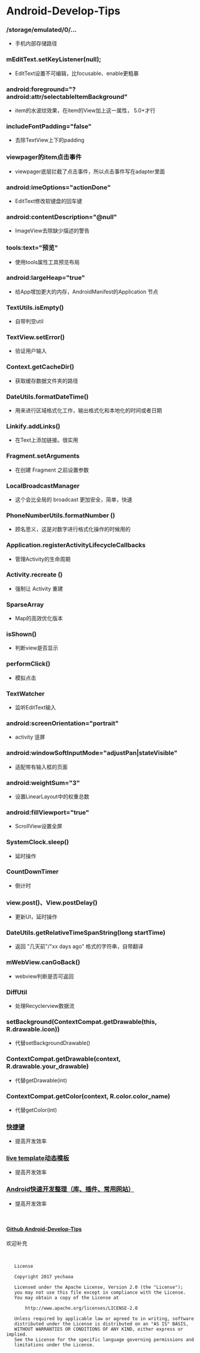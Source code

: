 # Android-Develop-Tips
### /storage/emulated/0/...
* 手机内部存储路径

### mEditText.setKeyListener(null); 
* EditText设置不可编辑，比focusable、enable更粗暴

### android:foreground="?android:attr/selectableItemBackground"
* item的水波纹效果，在item的View加上这一属性， 5.0+才行

### includeFontPadding="false"
* 去除TextView上下的padding

### viewpager的item点击事件
* viewpager底层拦截了点击事件，所以点击事件写在adapter里面

### android:imeOptions="actionDone"
* EditText修改软键盘的回车键

### android:contentDescription="@null"
* ImageView去除缺少描述的警告

### tools:text="预览"
* 使用tools属性工具预览布局 

### android:largeHeap="true"
*  给App增加更大的内存，AndroidManifest的Application 节点

### TextUtils.isEmpty() 
* 自带判空util

### TextView.setError() 
* 验证用户输入

### Context.getCacheDir()
* 获取缓存数据文件夹的路径

### DateUtils.formatDateTime() 
* 用来进行区域格式化工作，输出格式化和本地化的时间或者日期

### Linkify.addLinks() 
* 在Text上添加链接。很实用

### Fragment.setArguments
* 在创建 Fragment 之前设置参数

### LocalBroadcastManager
* 这个会比全局的 broadcast 更加安全，简单，快速

### PhoneNumberUtils.formatNumber ()
* 顾名思义，这是对数字进行格式化操作的时候用的

### Application.registerActivityLifecycleCallbacks
* 管理Activity的生命周期

### Activity.recreate ()
* 强制让 Activity 重建

### SparseArray
* Map的高效优化版本

### isShown()
* 判断view是否显示

### performClick()
* 模拟点击

### TextWatcher
* 监听EditText输入

### android:screenOrientation="portrait"
* activity 竖屏

### android:windowSoftInputMode="adjustPan|stateVisible"
* 适配带有输入框的页面

### android:weightSum="3"
* 设置LinearLayout中的权重总数

### android:fillViewport="true"
* ScrollView设置全屏

### SystemClock.sleep()
* 延时操作

### CountDownTimer
* 倒计时

### view.post()、View.postDelay()
* 更新UI，延时操作

### DateUtils.getRelativeTimeSpanString(long startTime)
* 返回 "几天前"/"xx days ago" 格式的字符串，自带翻译

### mWebView.canGoBack()
*  webview判断是否可返回

### DiffUtil
* 处理Recyclerview数据流

### setBackground(ContextCompat.getDrawable(this, R.drawable.icon))
* 代替setBackgroundDrawable()

### ContextCompat.getDrawable(context, R.drawable.your_drawable)
* 代替getDrawable(int)

### ContextCompat.getColor(context, R.color.color_name)
* 代替getColor(int)

### [快捷键](https://blog.csdn.net/yechaoa/article/details/53745386)
* 提高开发效率

### [live template动态模板](https://blog.csdn.net/yechaoa/article/details/77892495)
* 提高开发效率

### [Android快速开发整理（库、插件、常用网站）](https://github.com/yechaoa/Android-Rapid-Development)
* 提高开发效率

<br>

#### [Github Android-Develop-Tips](https://github.com/yechaoa/Android-Develop-Tips)

欢迎补充

<br>

```
   License

   Copyright 2017 yechaoa

   Licensed under the Apache License, Version 2.0 (the "License");
   you may not use this file except in compliance with the License.
   You may obtain a copy of the License at

       http://www.apache.org/licenses/LICENSE-2.0

   Unless required by applicable law or agreed to in writing, software
   distributed under the License is distributed on an "AS IS" BASIS,
   WITHOUT WARRANTIES OR CONDITIONS OF ANY KIND, either express or implied.
   See the License for the specific language governing permissions and
   limitations under the License.
```

